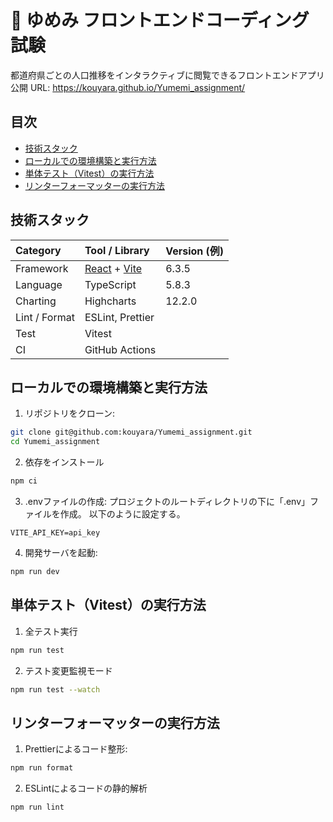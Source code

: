 # 🧡 ゆめみ フロントエンドコーディング試験

都道府県ごとの人口推移をインタラクティブに閲覧できるフロントエンドアプリ  
公開 URL: <https://kouyara.github.io/Yumemi_assignment/>

## 目次
- [技術スタック](#技術スタック)
- [ローカルでの環境構築と実行方法](#ローカルでの環境構築と実行方法)
- [単体テスト（Vitest）の実行方法](#単体テストvitestの実行方法)
- [リンターフォーマッターの実行方法](#リンターフォーマッターの実行方法)

## 技術スタック
| Category | Tool / Library | Version (例) |
| :-- | :-- | :-- |
| Framework | [React](https://react.dev/) + [Vite](https://vitejs.dev/) | 6.3.5 |
| Language  | TypeScript | 5.8.3 |
| Charting  | Highcharts | 12.2.0 |
| Lint / Format | ESLint, Prettier | |
| Test | Vitest | |
| CI | GitHub Actions | |

## ローカルでの環境構築と実行方法
1. リポジトリをクローン:
  ```bash
  git clone git@github.com:kouyara/Yumemi_assignment.git
  cd Yumemi_assignment
  ```
2. 依存をインストール
  ```bash
  npm ci
  ```
3. .envファイルの作成:
  プロジェクトのルートディレクトリの下に「.env」ファイルを作成。
  以下のように設定する。
  ```
  VITE_API_KEY=api_key
  ```
4. 開発サーバを起動:
  ```bash
  npm run dev
  ```

## 単体テスト（Vitest）の実行方法
1. 全テスト実行
  ```bash
  npm run test
  ```
2. テスト変更監視モード
  ```bash
  npm run test --watch
  ```

## リンターフォーマッターの実行方法
1. Prettierによるコード整形:
  ```bash
  npm run format
  ```
2. ESLintによるコードの静的解析
  ```bash
  npm run lint
  ```